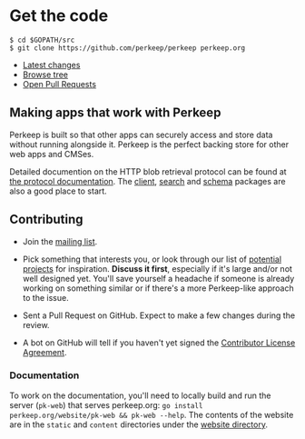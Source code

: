 # Get the code

    $ cd $GOPATH/src
    $ git clone https://github.com/perkeep/perkeep perkeep.org

-   [Latest changes](https://github.com/perkeep/perkeep/commits/master)
-   [Browse
    tree](https://github.com/perkeep/perkeep/tree/master/)
-   [Open Pull Requests](https://github.com/perkeep/perkeep/pulls)

## Making apps that work with Perkeep

Perkeep is built so that other apps can securely access and store
data without running alongside it. Perkeep is the perfect backing
store for other web apps and CMSes.

Detailed documention on the HTTP blob retrieval protocol can be found at
[the protocol documentation](/doc/protocol). The [client](/pkg/client),
[search](/pkg/search) and [schema](/pkg/schema) packages are also a good
place to start.

## Contributing

-   Join the [mailing list](https://groups.google.com/group/perkeep).

-   Pick something that interests you, or look through our list of
    [potential projects](/doc/todo) for inspiration. **Discuss it
    first**, especially if it's large and/or not well designed yet.
    You'll save yourself a headache if someone is already working on
    something similar or if there's a more Perkeep-like approach to
    the issue.

-   Sent a Pull Request on GitHub. Expect to make a few changes during
    the review.

-   A bot on GitHub will tell if you haven't yet signed the
    [Contributor License Agreement](https://cla.developers.google.com).

### Documentation

To work on the documentation, you'll need to locally build and run the
server (`pk-web`) that serves perkeep.org: `go install perkeep.org/website/pk-web && pk-web --help`.
The contents of the website are in the `static` and `content`
directories under the [website directory](https://github.com/perkeep/perkeep/tree/master/website).
